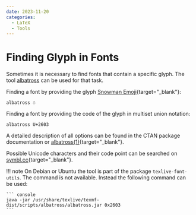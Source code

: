```yaml
---
date: 2023-11-20
categories:
  - LaTeX
  - Tools
---
```


# Finding Glyph in Fonts

Sometimes it is necessary to find fonts that contain a specific glyph. The tool
[albatross](https://ctan.org/pkg/albatross) can be used for that task.

<!-- more -->

Finding a font by providing the glyph [Snowman Emoji](
https://symbl.cc/en/2603/){target="_blank"}:

``` console
albatross ☃
```

Finding a font by providing the code of the glyph in multiset union notation:

``` console
albatross U+2603
```

A detailed description of all options can be found in the CTAN package
documentation or [albatross(1)](
https://manpages.debian.org/albatross.1.en.html){target="_blank"}.

Possible Unicode characters and their code point can be searched on
[symbl.cc](https://symbl.cc){target="_blank"}.

!!! note
    On Debian or Ubuntu the tool is part of the package `texlive-font-utils`.
    The command is not available. Instead the following command can be used:

    ``` console
    java -jar /usr/share/texlive/texmf-dist/scripts/albatross/albatross.jar 0x2603
    ```
